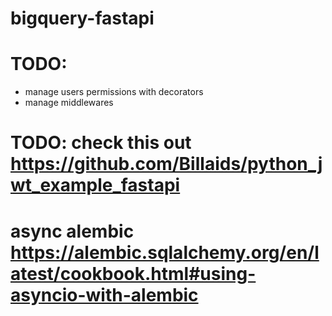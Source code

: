# bigquery-fastapi

# TODO:

- manage users permissions with decorators
- manage middlewares

# TODO: check this out https://github.com/Billaids/python_jwt_example_fastapi

# async alembic https://alembic.sqlalchemy.org/en/latest/cookbook.html#using-asyncio-with-alembic
